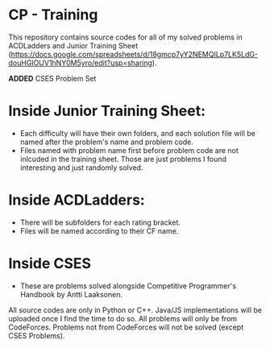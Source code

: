 # CP - Training
This repository contains source codes for all of my solved problems in ACDLadders and Junior Training Sheet (https://docs.google.com/spreadsheets/d/18gmcp7yY2NEMQILp7LK5LdG-douHGIOUV1hNY0M5yro/edit?usp=sharing).

**ADDED** CSES Problem Set

# Inside Junior Training Sheet:
- Each difficulty will have their own folders, and each solution file will be named after the problem's name and problem code.
- Files named with problem name first before problem code are not inlcuded in the training sheet. Those are just problems I found interesting and just randomly solved.

# Inside ACDLadders:
- There will be subfolders for each rating bracket.
- Files will be named according to their CF name.

# Inside CSES
- These are problems solved alongside Competitive Programmer's Handbook by Antti Laaksonen.

All source codes are only in Python or C++. Java/JS implementations will be uploaded once I find the time to do so.
All problems will only be from CodeForces. Problems not from CodeForces will not be solved (except CSES Problems).
